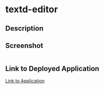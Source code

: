# textd-editor

## Description

## Screenshot

![]()

## Link to Deployed Application
[Link to Application]()
